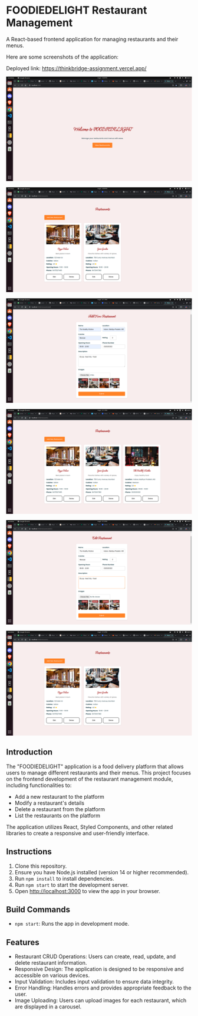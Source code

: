 # FOODIEDELIGHT Restaurant Management

A React-based frontend application for managing restaurants and their menus.

Here are some screenshots of the application:


 Deployed link: https://thinkbridge-assignment.vercel.app/

![Home Page](./public/images/1.png)

![View Restaurant / Add Restaurants](./public/images/2.png)

![Add Restaurant form](./public/images/3.png)

![New Restaurant added](./public/images/4.png)

![New Restaurant edited](./public/images/5.png)

![New Restaurant deleted](./public/images/6.png)


## Introduction

The "FOODIEDELIGHT" application is a food delivery platform that allows users to manage different restaurants and their menus. This project focuses on the frontend development of the restaurant management module, including functionalities to:

- Add a new restaurant to the platform
- Modify a restaurant's details
- Delete a restaurant from the platform
- List the restaurants on the platform

The application utilizes React, Styled Components, and other related libraries to create a responsive and user-friendly interface.

## Instructions

1. Clone this repository.
2. Ensure you have Node.js installed (version 14 or higher recommended).
3. Run `npm install` to install dependencies.
5. Run `npm start` to start the development server.
6. Open [http://localhost:3000](http://localhost:3000) to view the app in your browser.

## Build Commands

- `npm start`: Runs the app in development mode.

## Features

- Restaurant CRUD Operations: Users can create, read, update, and delete restaurant information.
- Responsive Design: The application is designed to be responsive and accessible on various devices.
- Input Validation: Includes input validation to ensure data integrity.
- Error Handling: Handles errors and provides appropriate feedback to the user.
- Image Uploading: Users can upload images for each restaurant, which are displayed in a carousel.